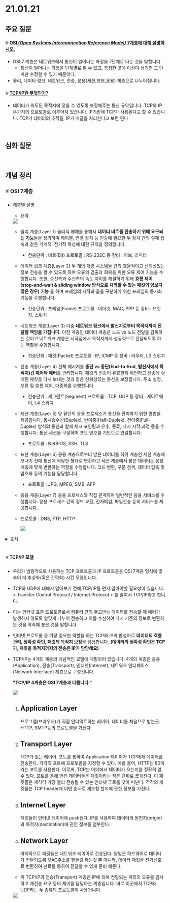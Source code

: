 # 21.01.21

## 주요 질문
   
#### 💡 [OSI _(Open Systems Interconnection Reference Model)_ 7계층에 대해 설명하시오.](#-osi-7계층)
   * OSI 7 계층은 네트워크에서 통신이 일어나는 과정을 7단계로 나눈 것을 말합니다.
      - 통신이 일어나는 과정을 단계별로 알 수 있고, 특정한 곳에 이상이 생기면 그 단계만 수정할 수 있기 때문이다.
   * 물리, 데이터 링크, 네트워크, 전송, 응용(세션,표현,응용) 계층으로 나누어집니다.
   
#### 💡 [TCP/IP란 무엇인가?](#-tcpip)
   * 데이터가 의도된 목적지에 닿을 수 있도록 보장해주는 통신 규약입니다. TCP와 IP 두가지의 프로토콜로 이루어져 있습니다. IP기반에 TCP가 사용된다고 할 수 있습니다. TCP가 데이터의 추적을, IP가 배달을 처리한다고 보면 된다

<br/>

## 심화 질문


<br/>

## 개념 정리

### ⭐ OSI 7계층   

   * 계층별 설명
     * 요약<br>
      <img src = "https://img1.daumcdn.net/thumb/R1280x0/?scode=mtistory2&fname=https%3A%2F%2Fblog.kakaocdn.net%2Fdn%2FbrGGyu%2Fbtqzic0o7Te%2FzCLQk1aqQ5xk5r3vVhlJnK%2Fimg.png">
     
     * 물리 계층(Layer 1)
        물리적 매체를 통해서 **데이터 비트를 전송하기 위해 요구되는 기능**들을 정의하며 케이블, 연결 장치 등 전송에 필요한 두 장치 간의 실제 접속과 같은 기계적, 전기적 특성에 대한 규칙을 정의합니다.
        * 전송단위 : 비트(Bit) 프로토콜 : RS-232C 등 장비 : 허브, 리피터

     * 데이터 링크 계층(Layer 2)
        두 개의 개방 시스템들 간의 효율적이고 신뢰성있는 정보 전송을 할 수 있도록 하며 오류의 검출과 회복을 위한 오류 제어 기능을 수행합니다. 또한, 송신측과 수신측의 속도 차이를 해결하기 위해 **흐름 제어(stop-and-wait & sliding window 방식으로 처리할 수 있는 패킷의 양보다 많은 경우) 기능** 을 하며 프레임의 시작과 끝을 구분하기 위한 프레임의 동기화 기능을 수행합니다.

        * 전송단위 : 프레임(Frame) 프로토콜 : 이더넷, MAC, PPP 등 장비 : 브릿지, 스위치

     * 네트워크 계층(Layer 3)
        다중 **네트워크 링크에서 발신지로부터 목적지까지 전달할 책임을 가집니다.** 이전 계층인 데이터 계층은 노드 vs 노드 전달을 감독하는 것이고 네트워크 계층은 시작점에서 목적지까지 성공적으로 전달되도록 하는 역할을 수행합니다.

        * 전송단위 : 패킷(Packet) 프로토콜 : IP, ICMP 등 장비 : 라우터, L3 스위치

     * 전송 계층(Layer 4)
        전체 메시지를 **종단 vs 종단(End-to-End, 발신지에서 목적지)간 제어와 에러**를 관리합니다. 패킷의 전송이 유효한지 확인하고 전송에 실패된 패킷을 다시 보내는 것과 같은 신뢰성있는 통신을 보장합니다. 주소 설정, 오류 및 흐름 제어, 다중화를 수행합니다.

        * 전송단위 : 세그먼트(Segment) 프로토콜 : TCP, UDP 등 장비 : 게이트웨이, L4 스위치

     * 세션 계층(Layer 5)
        양 끝단의 응용 프로세스가 통신을 관리하기 위한 방법을 제공합니다. 동시송수신(Duplex), 반이중(Half-Duplex), 전이중(Full-Duplex) 방식의 통신과 함께 체크 포인팅과 유후, 종료, 다시 시작 과정 등을 수행합니다. 통신 세션을 구성하며 포트 번호를 기반으로 연결합니다.

        * 프로토콜 : NetBIOS, SSH, TLS

     * 표현 계층(Layer 6)
        응용 계층으로부터 받은 데이터를 하위 계층인 세션 계층에 보내기 전에 통신에 적당한 형태로 변환하고 세션 계층에서 받은 데이터는 응용 계층에 맞게 변환하는 역할을 수행합니다. 코드 변환, 구문 검색, 데이터 압축 및 암호화 등의 기능을 담당합니다.

        * 프로토콜 : JPG, MPEG, SMB, AFP

     * 응용 계층(Layer 7)
        응용 프로세스와 직접 관계하여 일반적인 응용 서비스를 수행합니다. 응용 프로세스 간의 정보 교환, 전자메일, 파일전송 등의 서비스를 제공합니다.

      * 프로토콜 : DNS, FTP, HTTP
         <p><img src="https://madplay.github.io/img/post/2018-02-17-network-osi-7-layer-1.png"></p>

   <details markdown="1">
      <summary>출처</summary>
      [1] : https://madplay.github.io/post/network-osi-7-layer <br>
      [2] : https://velog.io/@inyong_pang/OSI-7-%EA%B3%84%EC%B8%B5%EA%B3%BC-TCPIP-%EA%B3%84%EC%B8%B5
  </details>

<br/>

#### ⭐ TCP/IP 모델
   * 우리가 범용적으로 사용하는 TCP 프로토콜과 IP 프로토콜을 OSI 7계층 형식에 맞추어 더 추상화(혹은 간략화) 시킨 모델입니다. 
   
   * TCP와 UDP에 대해서 알아보기 전에 TCP/IP를 먼저 알아야할 필요성이 있습니다.
< Transfer Control Protocol / Internet Protocol > 를 줄여서 TCP/IP라고 합니다.

- 이는 인터넷 표준 프로토콜로서 컴퓨터 간의 주고받는 데이터를 전송할 때 에러가 발생하지 않도록 알맞게 나누어 전송하고 이를 수신하여 다시 기존의 정보로 변환하는 것을 약속해 놓은 것을 말합니다.

- 인터넷 프로토콜 중 가장 중요한 역할을 하는 TCP와 IP의 합성어로 **데이터의 흐름 관리, 정확성 확인, 패킷의 목적지 보장**을 담당합니다. **(데이터의 정확성 확인은 TCP가, 패킷을 목적지까지의 전송은 IP가 담당해요)**

- TCP/IP는 4개의 계층의 개념적인 모델에 매핑되어 있습니다. 4개의 계층은 응용(Application), 전송(Transport), 인터넷(Internet), 네트워크 인터페이스(Network Interface) 계층으로 구성됩니다.

   **"TCP/IP 4계층은 OSI 7계층과 다릅니다."**
   <p><img src = "https://madplay.github.io/img/post/2018-02-04-network-tcp-udp-tcpip-1.png"><p\>

  1. Application Layer
      ---
      프로그램(브라우저)가 직접 인터액트하는 레이어. 데이터를 처음으로 받는곳. HTTP, SMTP등의 프로토콜을 가진다.

  2. Transport Layer
      ---
      TCP가 있는 레이어. 포트를 통하여 Application 레이어가 TCP에게 데이터를 전송한다. 각각의 포트에 프로토콜을 지정할 수 있다. 예를 들어, HTTP는 80이라는 포트를 사용한다. 이로써, TCP는 어디에서 데이터가 오는지를 정확히 알 수 있다. 포트를 통해 받은 데이터들은 패킷이라는 작은 단위로 쪼개진다. 이 패킷들은 제각각 가장 빨리 전송될 수 있는 인터넷 루트를 찾아 떠난다. 각각의 패킷들은 TCP header에 어떤 순서로 재조합 할지에 관한 정보를 가진다.

  3. Internet Layer
      ---
      패킷들이 인터넷 레이어에 push된다. IP를 사용하여 데이터의 원천지(origin)과 목적지(destination)에 관한 정보를 첨부한다.

  4. Network Layer
      ---
      마지막으로 패킷들은 네트워크 레이어로 전송된다. 알맞은 하드웨어로 데이터가 전달되도록 MAC주소를 핸들링 하는것 뿐 아니라, 데이터 패킷을 전기신호로 변환하여 선로를 통하여 전달할 수 있게 준비 해준다.

  * 위 TCP/IP의 전송(Transport) 계층은 IP에 의해 전달되는 패킷의 오류를 검사하고 재전송 요구 등의 제어를 담당하는 계층입니다. 바로 이곳에서 TCP와 UDP라는 두 종류의 프로토콜이 사용됩니다.

   <img src = "https://miro.medium.com/max/770/1*Nd586B3Ad-CeSr39CUJn6g.png">


<br/>
               